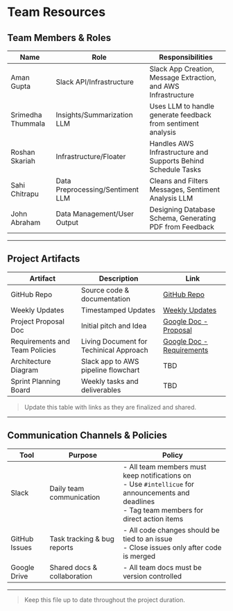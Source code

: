 # Team Resources

## Team Members & Roles

| Name             | Role                             | Responsibilities                                                |
|------------------|----------------------------------|-----------------------------------------------------------------|
| Aman Gupta       | Slack API/Infrastructure         | Slack App Creation, Message Extraction, and AWS Infrastructure  |
| Srimedha Thummala| Insights/Summarization LLM       | Uses LLM to handle generate feedback from sentiment analysis    |
| Roshan Skariah   | Infrastructure/Floater           | Handles AWS Infrastructure and Supports Behind Schedule Tasks   |
| Sahi Chitrapu    | Data Preprocessing/Sentiment LLM | Cleans and Filters Messages, Sentiment Analysis LLM             |
| John Abraham     | Data Management/User Output      | Designing Database Schema, Generating PDF from Feedback         |

---

## Project Artifacts

| Artifact                       | Description                                 | Link |
|--------------------------------|---------------------------------------------|------|
| GitHub Repo                    | Source code & documentation                 | [GitHub Repo](https://github.com/amgupta2/IntelliCue) |
| Weekly Updates                 | Timestamped Updates                         | [Weekly Updates]([https://github.com/amgupta2/IntelliCue](https://docs.google.com/document/d/14xlioL8x9TDKSeNkuvv2ZztGRhxHaSIjMrBktPaLzaE/edit?usp=sharing)) |
| Project Proposal Doc           | Initial pitch and Idea                      | [Google Doc - Proposal](https://drive.google.com/file/d/1CFVKO8Ep8AFiTyTHScbO2oxh6IPlhvFn/view) |
| Requirements and Team Policies | Living Document for Techinical Approach     | [Google Doc - Requirements](https://docs.google.com/document/d/1gAFhhVxmP1W6-If2BCgHGcfAQwVaOZMq96XCnqS2454/edit?usp=sharing) |
| Architecture Diagram           | Slack app to AWS pipeline flowchart         | TBD |
| Sprint Planning Board          | Weekly tasks and deliverables               | TBD |

> Update this table with links as they are finalized and shared.

---

## Communication Channels & Policies

| Tool         | Purpose                         | Policy                                                                                                  |
|--------------|----------------------------------|---------------------------------------------------------------------------------------------------------|
| Slack        | Daily team communication         | - All team members must keep notifications on<br>- Use `#intellicue` for announcements and deadlines<br>- Tag team members for direct action items |
| GitHub Issues| Task tracking & bug reports      | - All code changes should be tied to an issue<br>- Close issues only after code is merged               |
| Google Drive | Shared docs & collaboration      | - All team docs must be version controlled                                                              |


---

> Keep this file up to date throughout the project duration.
